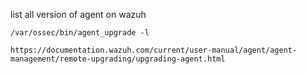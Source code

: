 list all version of agent on wazuh 
```
/var/ossec/bin/agent_upgrade -l
```

```
https://documentation.wazuh.com/current/user-manual/agent/agent-management/remote-upgrading/upgrading-agent.html
```
